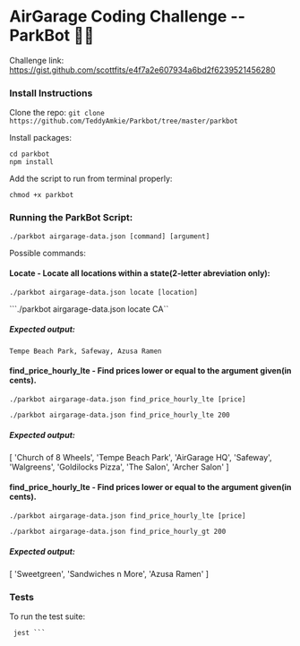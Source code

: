 # AirGarage Coding Challenge -- ParkBot 🚙🤖
Challenge link: https://gist.github.com/scottfits/e4f7a2e607934a6bd2f6239521456280

### Install Instructions

Clone the repo: 
```git clone https://github.com/TeddyAmkie/Parkbot/tree/master/parkbot```

Install packages:
```
cd parkbot
npm install
```
Add the script to run from terminal properly:

```
chmod +x parkbot
```

### Running the ParkBot Script:

```./parkbot airgarage-data.json [command] [argument]```

Possible commands:

#### Locate - Locate all locations within a state(2-letter abreviation only):

```./parkbot airgarage-data.json locate [location]```

```./parkbot airgarage-data.json locate CA``

##### Expected output:
```Tempe Beach Park, Safeway, Azusa Ramen```

#### find_price_hourly_lte - Find prices lower or equal to the argument given(in cents).

```./parkbot airgarage-data.json find_price_hourly_lte [price]```

```./parkbot airgarage-data.json find_price_hourly_lte 200```

##### Expected output:
[ 'Church of 8 Wheels',
  'Tempe Beach Park',
  'AirGarage HQ',
  'Safeway',
  'Walgreens',
  'Goldilocks Pizza',
  'The Salon',
  'Archer Salon' ]

#### find_price_hourly_lte - Find prices lower or equal to the argument given(in cents).

```./parkbot airgarage-data.json find_price_hourly_lte [price]```

```./parkbot airgarage-data.json find_price_hourly_gt 200```

##### Expected output:
[ 'Sweetgreen', 'Sandwiches n More', 'Azusa Ramen' ]

### Tests
To run the test suite:

```
 jest ```



